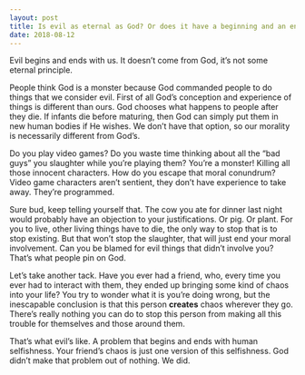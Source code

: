 ```yaml
---
layout: post
title: Is evil as eternal as God? Or does it have a beginning and an end?
date: 2018-08-12
---
```


<p>Evil begins and ends with us. It doesn’t come from God, it’s not some eternal principle.</p><p>People think God is a monster because God commanded people to do things that we consider evil. First of all God’s conception and experience of things is different than ours. God chooses what happens to people after they die. If infants die before maturing, then God can simply put them in new human bodies if He wishes. We don’t have that option, so our morality is necessarily different from God’s.</p><p>Do you play video games? Do you waste time thinking about all the “bad guys” you slaughter while you’re playing them? You’re a monster! Killing all those innocent characters. How do you escape that moral conundrum? Video game characters aren’t sentient, they don’t have experience to take away. They’re programmed.</p><p>Sure bud, keep telling yourself that. The cow you ate for dinner last night would probably have an objection to your justifications. Or pig. Or plant. For you to live, other living things have to die, the only way to stop that is to stop existing. But that won’t stop the slaughter, that will just end your moral involvement. Can you be blamed for evil things that didn’t involve you? That’s what people pin on God.</p><p>Let’s take another tack. Have you ever had a friend, who, every time you ever had to interact with them, they ended up bringing some kind of chaos into your life? You try to wonder what it is you’re doing wrong, but the inescapable conclusion is that this person <b>creates</b> chaos wherever they go. There’s really nothing you can do to stop this person from making all this trouble for themselves and those around them.</p><p>That’s what evil’s like. A problem that begins and ends with human selfishness. Your friend’s chaos is just one version of this selfishness. God didn’t make that problem out of nothing. We did.</p>
